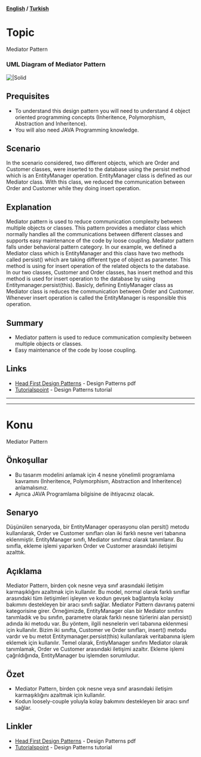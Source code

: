 #### [English](#topic) / [Turkish](#konu)
# Topic

Mediator Pattern

### UML Diagram of Mediator Pattern

![|Solid](https://raw.githubusercontent.com/incubationhub/jee.oop/master/com.ihub.jee.oop/dp/behavioral/mediator/images/meditorUML.PNG)

## Prequisites

* To understand this design pattern you will need to understand 4 object oriented programming concepts (Inheritence, Polymorphism, Abstraction and Inheritence). 
* You will also need JAVA Programming knowledge.

## Scenario

In the scenario considered, two different objects, which are Order and Customer classes, were inserted to the database using the persist method which is an EntityManager operation. EntityManager class is defined as our Mediator class. With this class, we reduced the communication between Order and Customer while they doing insert operation. 


## Explanation

Mediator pattern is used to reduce communication complexity between multiple objects or classes. This pattern provides a mediator class which normally handles all the communications between different classes and supports easy maintenance of the code by loose coupling. Mediator pattern falls under behavioral pattern category. In our example, we defined a Mediator class which is EntityManager and this class have two methods called persist() which are taking different type of object as parameter. This method is using for insert operation of the related objects to the database. In our two classes, Customer and Order classes, has insert method and this method is used for insert operation to the database by using Entitymanager.persist(this). Basicly, defining EntiyManager class as Mediator class is reduces the communication between Order and Customer. Whenever insert operation is called the EntityManager is responsible this operation. 

## Summary

* Mediator pattern is used to reduce communication complexity between multiple objects or classes.
* Easy maintenance of the code by loose coupling.

## Links

* [Head First Design Patterns](https://github.com/kanastasov/Advanced-Java-Programming--First-Semeste-/blob/master/Design%20Patterns%20For%20Dummies%20%26%20HeadFirst/head%20first%20design%20patterns%20-%20ora%202004.pdf) - Design Patterns pdf
* [Tutorialspoint](https://www.tutorialspoint.com/design_pattern/builder_pattern.htm) - Design Patterns tutorial

---
---

# Konu

Mediator Pattern

## Önkoşullar

* Bu tasarım modelini anlamak için 4 nesne yönelimli programlama kavramını (Inheritence, Polymorphism, Abstraction and Inheritence) anlamalısınız. 
* Ayrıca JAVA Programlama bilgisine de ihtiyacınız olacak.

## Senaryo

Düşünülen senaryoda, bir EntityManager operasyonu olan persit() metodu kullanılarak, Order ve Customer sınıfları olan iki farklı nesne veri tabanına eklenmiştir. EntityManager sınıfı, Mediator sınıfımız olarak tanımlanır. Bu sınıfla, ekleme işlemi yaparken Order ve Customer arasındaki iletişimi azalttık.

## Açıklama

Mediator Pattern, birden çok nesne veya sınıf arasındaki iletişim karmaşıklığını azaltmak için kullanılır. Bu model, normal olarak farklı sınıflar arasındaki tüm iletişimleri işleyen ve kodun gevşek bağlantıyla kolay bakımını destekleyen bir aracı sınıfı sağlar. Mediator Pattern davranış paterni kategorisine girer. Örneğimizde, EntityManager olan bir Mediator sınıfını tanımladık ve bu sınıfın, parametre olarak farklı nesne türlerini alan persist() adında iki metodu var. Bu yöntem, ilgili nesnelerin veri tabanına eklenmesi için kullanılır. Bizim iki sınıfta, Customer ve Order sınıfları, insert() metodu vardır ve bu metot Entitymanager.persist(this) kullanılarak veritabanına işlem eklemek için kullanılır. Temel olarak, EntiyManager sınıfını Mediator olarak tanımlamak, Order ve Customer arasındaki iletişimi azaltır. Ekleme işlemi çağrıldığında, EntityManager bu işlemden sorumludur.

## Özet

* Mediator Pattern, birden çok nesne veya sınıf arasındaki iletişim karmaşıklığını azaltmak için kullanılır.
* Kodun loosely-couple yoluyla kolay bakımını destekleyen bir aracı sınıf sağlar.

## Linkler

* [Head First Design Patterns](https://github.com/kanastasov/Advanced-Java-Programming--First-Semeste-/blob/master/Design%20Patterns%20For%20Dummies%20%26%20HeadFirst/head%20first%20design%20patterns%20-%20ora%202004.pdf) - Design Patterns pdf
* [Tutorialspoint](https://www.tutorialspoint.com/design_pattern/builder_pattern.htm) - Design Patterns tutorial

